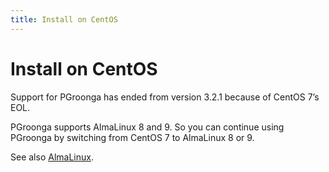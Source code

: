 ```yaml
---
title: Install on CentOS
---
```


# Install on CentOS

Support for PGroonga has ended from version 3.2.1 because of CentOS 7’s EOL.

PGroonga supports AlmaLinux 8 and 9. So you can continue using PGroonga by switching from CentOS 7 to AlmaLinux 8 or 9.

See also [AlmaLinux](../install/almalinux.html).
